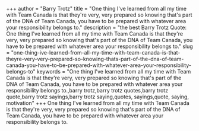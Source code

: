 +++
author = "Barry Trotz"
title = "One thing I've learned from all my time with Team Canada is that they're very, very prepared so knowing that's part of the DNA of Team Canada, you have to be prepared with whatever area your responsibility belongs to."
description = "the best Barry Trotz Quote: One thing I've learned from all my time with Team Canada is that they're very, very prepared so knowing that's part of the DNA of Team Canada, you have to be prepared with whatever area your responsibility belongs to."
slug = "one-thing-ive-learned-from-all-my-time-with-team-canada-is-that-theyre-very-very-prepared-so-knowing-thats-part-of-the-dna-of-team-canada-you-have-to-be-prepared-with-whatever-area-your-responsibility-belongs-to"
keywords = "One thing I've learned from all my time with Team Canada is that they're very, very prepared so knowing that's part of the DNA of Team Canada, you have to be prepared with whatever area your responsibility belongs to.,barry trotz,barry trotz quotes,barry trotz quote,barry trotz sayings,barry trotz saying,quotes, sayings,quote, saying, motivation"
+++
One thing I've learned from all my time with Team Canada is that they're very, very prepared so knowing that's part of the DNA of Team Canada, you have to be prepared with whatever area your responsibility belongs to.
